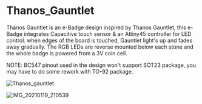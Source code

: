 # Thanos_Gauntlet
Thanos Gauntlet is an e-Badge design inspired by Thanos Gauntlet, this e-Badge integrates Capacitive touch sensor & an Attiny45 controller for LED control. when edges of the board is touched, Gauntlet light's up and fades away gradually. The RGB LEDs are reverse mounted below each stone and the whole badge is powered from a 3V coin cell.

NOTE: BC547 pinout used in the design won't support SOT23 package, you may have to do some rework with TO-92 package.

![Thanos_gauntlet](https://user-images.githubusercontent.com/86886546/174444017-0b5f0712-22bb-49ed-baa4-ebe19604aeae.PNG)

![IMG_20210119_210539](https://user-images.githubusercontent.com/86886546/174445505-e42c11e0-0b35-45ba-ad55-ea4f6117393a.jpg)
